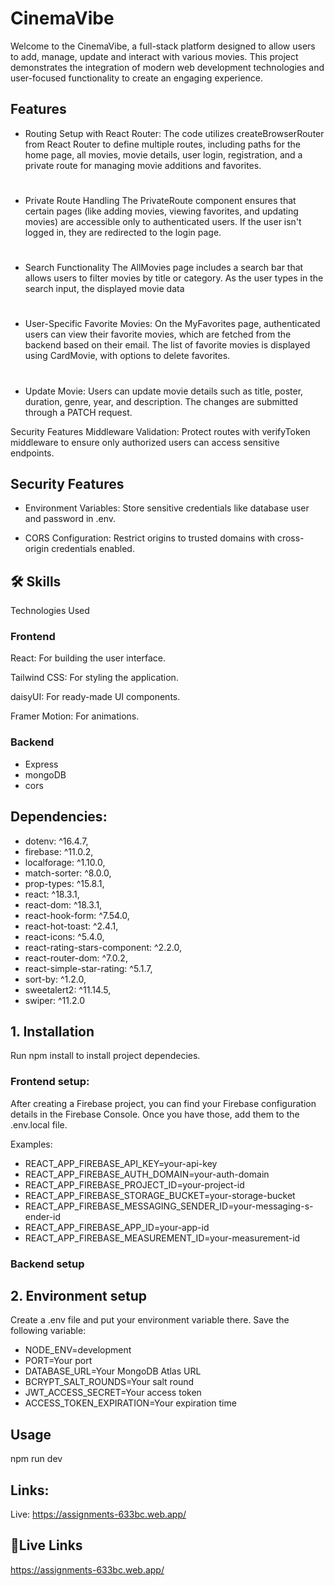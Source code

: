 
# CinemaVibe

Welcome to the CinemaVibe, a full-stack platform designed to allow users to add, manage, update and interact with various movies. This project demonstrates the integration of modern web development technologies and user-focused functionality to create an engaging experience.



## Features

- Routing Setup with React Router:
The code utilizes createBrowserRouter from React Router to define multiple routes, including paths for the home page, all movies, movie details, user login, registration, and a private route for managing movie additions and favorites.
#
- Private Route Handling
The PrivateRoute component ensures that certain pages (like adding movies, viewing favorites, and updating movies) are accessible only to authenticated users. If the user isn't logged in, they are redirected to the login page.
#

- Search Functionality
The AllMovies page includes a search bar that allows users to filter movies by title or category. As the user types in the search input, the displayed movie data
#
- User-Specific Favorite Movies: 
On the MyFavorites page, authenticated users can view their favorite movies, which are fetched from the backend based on their email. The list of favorite movies is displayed using CardMovie, with options to delete favorites.
#
- Update Movie:
Users can update movie details such as title, poster, duration, genre, year, and description. The changes are submitted through a PATCH request.

Security Features
Middleware Validation: Protect routes with verifyToken middleware to ensure only authorized users can access sensitive endpoints.

## Security Features
- Environment Variables: Store sensitive credentials like database user and password in .env.

- CORS Configuration: Restrict origins to trusted domains with cross-origin credentials enabled.

## 🛠 Skills
Technologies Used

### Frontend

React: For building the user interface.

Tailwind CSS: For styling the application.

daisyUI: For ready-made UI components.

Framer Motion: For animations.

### Backend
- Express 
- mongoDB
- cors


## Dependencies:
- dotenv: ^16.4.7,
- firebase: ^11.0.2,
- localforage: ^1.10.0,
- match-sorter: ^8.0.0,
- prop-types: ^15.8.1,
- react: ^18.3.1,
- react-dom: ^18.3.1,
- react-hook-form: ^7.54.0,
- react-hot-toast: ^2.4.1,
- react-icons: ^5.4.0,
- react-rating-stars-component: ^2.2.0,
- react-router-dom: ^7.0.2,
- react-simple-star-rating: ^5.1.7,
- sort-by: ^1.2.0,
- sweetalert2: ^11.14.5,
- swiper: ^11.2.0

## 1. Installation
Run npm install to install project dependecies.

### Frontend setup:
After creating a Firebase project, you can find your Firebase configuration details in the Firebase Console. Once you have those, add them to the .env.local file.

Examples:
- REACT_APP_FIREBASE_API_KEY=your-api-key
- REACT_APP_FIREBASE_AUTH_DOMAIN=your-auth-domain
- REACT_APP_FIREBASE_PROJECT_ID=your-project-id
- REACT_APP_FIREBASE_STORAGE_BUCKET=your-storage-bucket
- REACT_APP_FIREBASE_MESSAGING_SENDER_ID=your-messaging-s- ender-id
- REACT_APP_FIREBASE_APP_ID=your-app-id
- REACT_APP_FIREBASE_MEASUREMENT_ID=your-measurement-id

### Backend setup

## 2. Environment setup
Create a .env file and put your environment variable there. Save the following variable:
- NODE_ENV=development
- PORT=Your port
- DATABASE_URL=Your MongoDB Atlas URL
- BCRYPT_SALT_ROUNDS=Your salt round
- JWT_ACCESS_SECRET=Your access token
- ACCESS_TOKEN_EXPIRATION=Your expiration time

## Usage
npm run dev

## Links:
Live: https://assignments-633bc.web.app/


## 🔗Live Links
https://assignments-633bc.web.app/